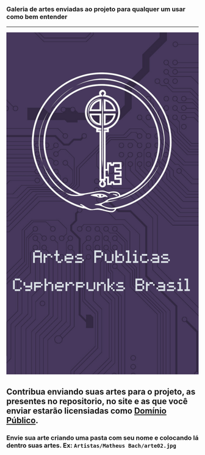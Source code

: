 ### Galeria de artes enviadas ao projeto para qualquer um usar como bem entender

---

![](assets/20211101_202239_contribua.webp)

## Contribua enviando suas artes para o projeto, as presentes no repositorio, no site e as que você enviar estarão licensiadas como [Domínio Público](https://en.wikipedia.org/wiki/Public_domain).


### Envie sua arte criando uma pasta com seu nome e colocando lá dentro suas artes. Ex: ```Artistas/Matheus Bach/arte02.jpg```

